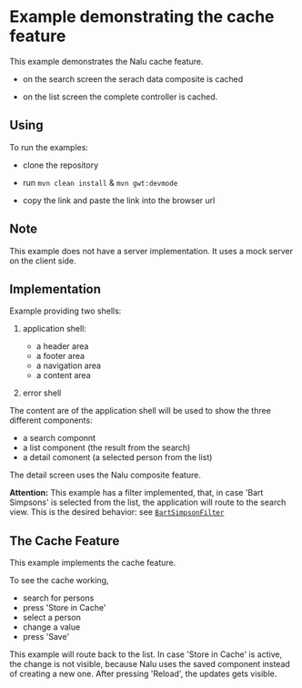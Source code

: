 # Example demonstrating the cache feature
This example demonstrates the Nalu cache feature.

* on the search screen the serach data composite is cached

* on the list screen the complete controller is cached.

## Using
To run the examples:

* clone the repository

* run `mvn clean install` & `mvn gwt:devmode`

* copy the link and paste the link into the browser url

## Note
This example does not have a server implementation. It uses a mock server on the client side.

## Implementation
Example providing two shells:

1. application shell:
      * a header area
      * a footer area
      * a navigation area
      * a content area

2. error shell

The content are of the application shell will be used to show the three different components:

* a search componnt
* a list component (the result from the search)
* a detail comonent (a selected person from the list)

The detail screen uses the Nalu composite feature.


**Attention:**
This example has a filter implemented, that, in case 'Bart Simpsons' is selected from the list, the application will route to the search view. This is the desired behavior: see [```BartSimpsonFilter```](https://github.com/NaluKit/nalu-examples/blob/master/NaluDominoCachedApplication/src/main/java/com/github/nalukit/example/nalu/simpleapplication/client/filters/BartSimpsonFilter.java)

## The Cache Feature
This example implements the cache feature.

To see the cache working,

* search for persons
* press 'Store in Cache'
* select a person
* change a value
* press 'Save'

This example will route back to the list. In case 'Store in Cache' is active, the change is not visible, because Nalu uses the saved component instead of creating a new one. After pressing 'Reload', the updates gets visible.
